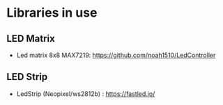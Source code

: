 # Libraries in use

## LED Matrix 
- Led matrix 8x8 MAX7219: <https://github.com/noah1510/LedController>
## LED Strip
- LedStrip (Neopixel/ws2812b) : <https://fastled.io/>



   